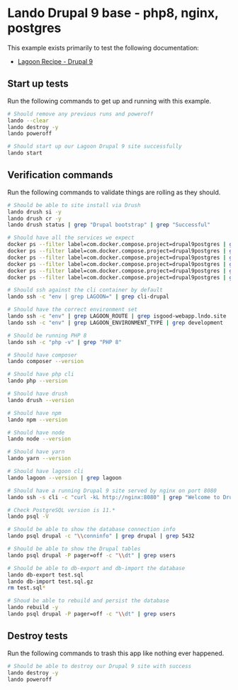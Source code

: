 Lando Drupal 9 base - php8, nginx, postgres
===========================================

This example exists primarily to test the following documentation:

* [Lagoon Recipe - Drupal 9](https://docs.lando.dev/config/lagoon.html)

Start up tests
--------------

Run the following commands to get up and running with this example.

```bash
# Should remove any previous runs and poweroff
lando --clear
lando destroy -y
lando poweroff

# Should start up our Lagoon Drupal 9 site successfully
lando start
```

Verification commands
---------------------

Run the following commands to validate things are rolling as they should.

```bash
# Should be able to site install via Drush
lando drush si -y
lando drush cr -y
lando drush status | grep "Drupal bootstrap" | grep "Successful"

# Should have all the services we expect
docker ps --filter label=com.docker.compose.project=drupal9postgres | grep Up | grep drupal9postgres_nginx_1
docker ps --filter label=com.docker.compose.project=drupal9postgres | grep Up | grep drupal9postgres_postgres_1
docker ps --filter label=com.docker.compose.project=drupal9postgres | grep Up | grep drupal9postgres_mailhog_1
docker ps --filter label=com.docker.compose.project=drupal9postgres | grep Up | grep drupal9postgres_php_1
docker ps --filter label=com.docker.compose.project=drupal9postgres | grep Up | grep drupal9postgres_cli_1
docker ps --filter label=com.docker.compose.project=drupal9postgres | grep Up | grep drupal9postgres_lagooncli_1

# Should ssh against the cli container by default
lando ssh -c "env | grep LAGOON=" | grep cli-drupal

# Should have the correct environment set
lando ssh -c "env" | grep LAGOON_ROUTE | grep isgood-webapp.lndo.site
lando ssh -c "env" | grep LAGOON_ENVIRONMENT_TYPE | grep development

# Should be running PHP 8
lando ssh -c "php -v" | grep "PHP 8"

# Should have composer
lando composer --version

# Should have php cli
lando php --version

# Should have drush
lando drush --version

# Should have npm
lando npm --version

# Should have node
lando node --version

# Should have yarn
lando yarn --version

# Should have lagoon cli
lando lagoon --version | grep lagoon

# Should have a running Drupal 9 site served by nginx on port 8080
lando ssh -s cli -c "curl -kL http://nginx:8080" | grep "Welcome to Drush Site-Install"

# Check PostgreSQL version is 11.*
lando psql -V

# Should be able to show the database connection info
lando psql drupal -c "\\conninfo" | grep drupal | grep 5432

# Should be able to show the Drupal tables
lando psql drupal -P pager=off -c "\\dt" | grep users

# Should be able to db-export and db-import the database
lando db-export test.sql
lando db-import test.sql.gz
rm test.sql*

# Shoud be able to rebuild and persist the database
lando rebuild -y
lando psql drupal -P pager=off -c "\\dt" | grep users
```

Destroy tests
-------------

Run the following commands to trash this app like nothing ever happened.

```bash
# Should be able to destroy our Drupal 9 site with success
lando destroy -y
lando poweroff
```
